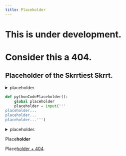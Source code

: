 ```yaml
---
title: Placeholder
---
```



# This is under development. 
# Consider this a 404.

## Placeholder of the Skrrtiest Skrrt.

<details>
 <summary>placeholder.</summary>
 placeholder
</details>

```python
def pythonCodePlaceholder():
    global placeholder
    placeholder = input('''
placeholder...
placeholder...
placeholder...''')
```

<details>
 <summary>placeholder.</summary>
 placeholder
 
 
 
 ```python
 def pythonCodePlaceholder():
     global placeholder
     placeholder = input('''
 placeholder...
 placeholder...
 placeholder...''')
 ```
</details>

Place**holder**

Place[holder + 404](https://retr0gr4d3.github.io/placeholder/).
